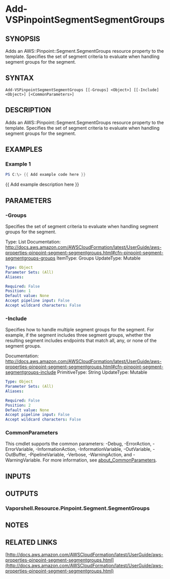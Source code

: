 # Add-VSPinpointSegmentSegmentGroups

## SYNOPSIS
Adds an AWS::Pinpoint::Segment.SegmentGroups resource property to the template.
Specifies the set of segment criteria to evaluate when handling segment groups for the segment.

## SYNTAX

```
Add-VSPinpointSegmentSegmentGroups [[-Groups] <Object>] [[-Include] <Object>] [<CommonParameters>]
```

## DESCRIPTION
Adds an AWS::Pinpoint::Segment.SegmentGroups resource property to the template.
Specifies the set of segment criteria to evaluate when handling segment groups for the segment.

## EXAMPLES

### Example 1
```powershell
PS C:\> {{ Add example code here }}
```

{{ Add example description here }}

## PARAMETERS

### -Groups
Specifies the set of segment criteria to evaluate when handling segment groups for the segment.

Type: List
Documentation: http://docs.aws.amazon.com/AWSCloudFormation/latest/UserGuide/aws-properties-pinpoint-segment-segmentgroups.html#cfn-pinpoint-segment-segmentgroups-groups
ItemType: Groups
UpdateType: Mutable

```yaml
Type: Object
Parameter Sets: (All)
Aliases:

Required: False
Position: 1
Default value: None
Accept pipeline input: False
Accept wildcard characters: False
```

### -Include
Specifies how to handle multiple segment groups for the segment.
For example, if the segment includes three segment groups, whether the resulting segment includes endpoints that match all, any, or none of the segment groups.

Documentation: http://docs.aws.amazon.com/AWSCloudFormation/latest/UserGuide/aws-properties-pinpoint-segment-segmentgroups.html#cfn-pinpoint-segment-segmentgroups-include
PrimitiveType: String
UpdateType: Mutable

```yaml
Type: Object
Parameter Sets: (All)
Aliases:

Required: False
Position: 2
Default value: None
Accept pipeline input: False
Accept wildcard characters: False
```

### CommonParameters
This cmdlet supports the common parameters: -Debug, -ErrorAction, -ErrorVariable, -InformationAction, -InformationVariable, -OutVariable, -OutBuffer, -PipelineVariable, -Verbose, -WarningAction, and -WarningVariable. For more information, see [about_CommonParameters](http://go.microsoft.com/fwlink/?LinkID=113216).

## INPUTS

## OUTPUTS

### Vaporshell.Resource.Pinpoint.Segment.SegmentGroups
## NOTES

## RELATED LINKS

[http://docs.aws.amazon.com/AWSCloudFormation/latest/UserGuide/aws-properties-pinpoint-segment-segmentgroups.html](http://docs.aws.amazon.com/AWSCloudFormation/latest/UserGuide/aws-properties-pinpoint-segment-segmentgroups.html)

